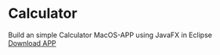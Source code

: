 # Calculator
Build an simple Calculator MacOS-APP using JavaFX in Eclipse  
[Download APP](https://drive.google.com/open?id=1-3yb_nwn3Irzr2bU3fahXOVVqz5BZczu)
